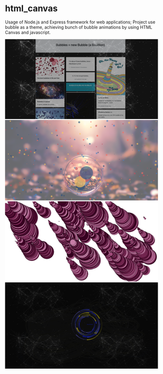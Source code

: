 # html_canvas
Usage of Node.js and Express framework for web applications; Project use bubble as a theme, achieving bunch of  bubble animations by using HTML Canvas and javascript.

![Test Image 1](image1.jpg)
![Test Image 2](image2.jpg)
![Test Image 3](image3.jpg)
![Test Image 4](image4.jpg)

